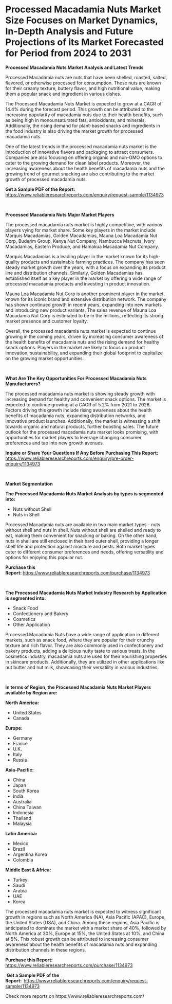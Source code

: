 <p><h1>Processed Macadamia Nuts Market Size Focuses on Market Dynamics, In-Depth Analysis and Future Projections of its Market Forecasted for Period from 2024 to 2031</h1></p><p><strong>Processed Macadamia Nuts Market Analysis and Latest Trends</strong></p>
<p><p>Processed Macadamia nuts are nuts that have been shelled, roasted, salted, flavored, or otherwise processed for consumption. These nuts are known for their creamy texture, buttery flavor, and high nutritional value, making them a popular snack and ingredient in various dishes.</p><p>The Processed Macadamia Nuts Market is expected to grow at a CAGR of 14.4% during the forecast period. This growth can be attributed to the increasing popularity of macadamia nuts due to their health benefits, such as being high in monounsaturated fats, antioxidants, and minerals. Additionally, the rising demand for plant-based snacks and ingredients in the food industry is also driving the market growth for processed macadamia nuts.</p><p>One of the latest trends in the processed macadamia nuts market is the introduction of innovative flavors and packaging to attract consumers. Companies are also focusing on offering organic and non-GMO options to cater to the growing demand for clean label products. Moreover, the increasing awareness about the health benefits of macadamia nuts and the growing trend of gourmet snacking are also contributing to the market growth of processed macadamia nuts.</p></p>
<p><strong>Get a Sample PDF of the Report:&nbsp;</strong> <a href="https://www.reliableresearchreports.com/enquiry/request-sample/1134973">https://www.reliableresearchreports.com/enquiry/request-sample/1134973</a></p>
<p>&nbsp;</p>
<p><strong>Processed Macadamia Nuts Major Market Players</strong></p>
<p><p>The processed macadamia nuts market is highly competitive, with various players vying for market share. Some key players in the market include Marquis Macadamias, Golden Macadamias, Mauna Loa Macadamia Nut Corp, Buderim Group, Kenya Nut Company, Nambucca Macnuts, Ivory Macadamias, Eastern Produce, and Hamakua Macadamia Nut Company.</p><p>Marquis Macadamias is a leading player in the market known for its high-quality products and sustainable farming practices. The company has seen steady market growth over the years, with a focus on expanding its product line and distribution channels. Similarly, Golden Macadamias has established itself as a key player in the market by offering a wide range of processed macadamia products and investing in product innovation.</p><p>Mauna Loa Macadamia Nut Corp is another prominent player in the market, known for its iconic brand and extensive distribution network. The company has shown continued growth in recent years, expanding into new markets and introducing new product variants. The sales revenue of Mauna Loa Macadamia Nut Corp is estimated to be in the millions, reflecting its strong market presence and customer loyalty.</p><p>Overall, the processed macadamia nuts market is expected to continue growing in the coming years, driven by increasing consumer awareness of the health benefits of macadamia nuts and the rising demand for healthy snack options. Players in the market are likely to focus on product innovation, sustainability, and expanding their global footprint to capitalize on the growing market opportunities.</p></p>
<p>&nbsp;</p>
<p><strong>What Are The Key Opportunities For Processed Macadamia Nuts Manufacturers?</strong></p>
<p><p>The processed macadamia nuts market is showing steady growth with increasing demand for healthy and convenient snack options. The market is expected to continue growing at a CAGR of 5.2% from 2021 to 2026. Factors driving this growth include rising awareness about the health benefits of macadamia nuts, expanding distribution networks, and innovative product launches. Additionally, the market is witnessing a shift towards organic and natural products, further boosting sales. The future outlook for the processed macadamia nuts market looks promising, with opportunities for market players to leverage changing consumer preferences and tap into new growth avenues.</p></p>
<p><strong>Inquire or Share Your Questions If Any Before Purchasing This Report:</strong> <a href="https://www.reliableresearchreports.com/enquiry/pre-order-enquiry/1134973">https://www.reliableresearchreports.com/enquiry/pre-order-enquiry/1134973</a></p>
<p>&nbsp;</p>
<p><strong>Market Segmentation</strong></p>
<p><strong>The Processed Macadamia Nuts Market Analysis by types is segmented into:</strong></p>
<p><ul><li>Nuts without Shell</li><li>Nuts in Shell</li></ul></p>
<p><p>Processed Macadamia nuts are available in two main market types - nuts without shell and nuts in shell. Nuts without shell are shelled and ready to eat, making them convenient for snacking or baking. On the other hand, nuts in shell are still enclosed in their hard outer shell, providing a longer shelf life and protection against moisture and pests. Both market types cater to different consumer preferences and needs, offering versatility and options for enjoying this popular nut.</p></p>
<p><strong>Purchase this Report:&nbsp;</strong><a href="https://www.reliableresearchreports.com/purchase/1134973">https://www.reliableresearchreports.com/purchase/1134973</a></p>
<p>&nbsp;</p>
<p><strong>The Processed Macadamia Nuts Market Industry Research by Application is segmented into:</strong></p>
<p><ul><li>Snack Food</li><li>Confectionery and Bakery</li><li>Cosmetics</li><li>Other Application</li></ul></p>
<p><p>Processed Macadamia Nuts have a wide range of application in different markets, such as snack food, where they are popular for their crunchy texture and rich flavor. They are also commonly used in confectionery and bakery products, adding a delicious nutty taste to various treats. In the cosmetics industry, macadamia nuts are used for their nourishing properties in skincare products. Additionally, they are utilized in other applications like nut butter and nut milk, showcasing their versatility in various industries.</p></p>
<p>&nbsp;</p>
<p><strong>In terms of Region, the Processed Macadamia Nuts Market Players available by Region are:</strong></p>
<p>
    <p> <strong> North America: </strong>
        <ul>
            <li>United States</li>
            <li>Canada</li>
        </ul>
        </p> 
    <p> <strong> Europe: </strong>
        <ul>
            <li>Germany</li>
            <li>France</li>
            <li>U.K.</li>
            <li>Italy</li>
            <li>Russia</li>
        </ul>
        </p> 
    <p> <strong> Asia-Pacific: </strong>
        <ul>
            <li>China</li>
            <li>Japan</li>
            <li>South Korea</li>
            <li>India</li>
            <li>Australia</li>
            <li>China Taiwan</li>
            <li>Indonesia</li>
            <li>Thailand</li>
            <li>Malaysia</li>
        </ul>
        </p> 
    <p> <strong> Latin America: </strong>
        <ul>
            <li>Mexico</li>
            <li>Brazil</li>
            <li>Argentina Korea</li>
            <li>Colombia</li>
        </ul>
        </p> 
    <p> <strong> Middle East & Africa: </strong>
        <ul>
            <li>Turkey</li>
            <li>Saudi</li>
            <li>Arabia</li>
            <li>UAE</li>
            <li>Korea</li>
        </ul>
    </p>
    </p>
<p><p>The processed macadamia nuts market is expected to witness significant growth in regions such as North America (NA), Asia Pacific (APAC), Europe, the United States (USA), and China. Among these regions, Asia Pacific is anticipated to dominate the market with a market share of 40%, followed by North America at 30%, Europe at 15%, the United States at 10%, and China at 5%. This robust growth can be attributed to increasing consumer awareness about the health benefits of macadamia nuts and expanding distribution channels in these regions.</p></p>
<p><strong>Purchase this Report: </strong><a href="https://www.reliableresearchreports.com/purchase/1134973">https://www.reliableresearchreports.com/purchase/1134973</a></p>
<p>&nbsp;<strong>Get a Sample PDF of the Report:&nbsp;&nbsp;</strong><a href="https://www.reliableresearchreports.com/enquiry/request-sample/1134973">https://www.reliableresearchreports.com/enquiry/request-sample/1134973</a></p>
<p><strong></strong></p>
<p>Check more reports on https://www.reliableresearchreports.com/</p>